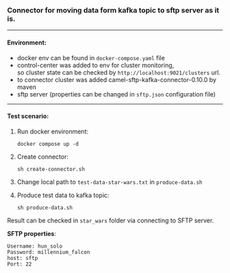 ### Connector for moving data form kafka topic to sftp server as it is.

---
#### Environment:
- docker env can be found in `docker-compose.yaml` file
- control-center was added to env for cluster monitoring, \
  so cluster state can be checked by `http://localhost:9021/clusters` url.
- to connector cluster was added camel-sftp-kafka-connector-0.10.0 by maven
- sftp server (properties can be changed in `sftp.json` configuration file)

---
#### Test scenario:
 1. Run docker environment:
    ```
    docker compose up -d
    ```

 2. Create connector:
    ```
    sh create-connector.sh
    ```
 3. Change local path to `test-data-star-wars.txt` in `produce-data.sh`

 4. Produce test data to kafka topic:
    ```
    sh produce-data.sh
    ```
    
Result can be checked in `star_wars` folder via connecting to SFTP server.

**SFTP properties**:
```
Username: hun_solo
Password: millennium_falcon
host: sftp
Port: 22
```